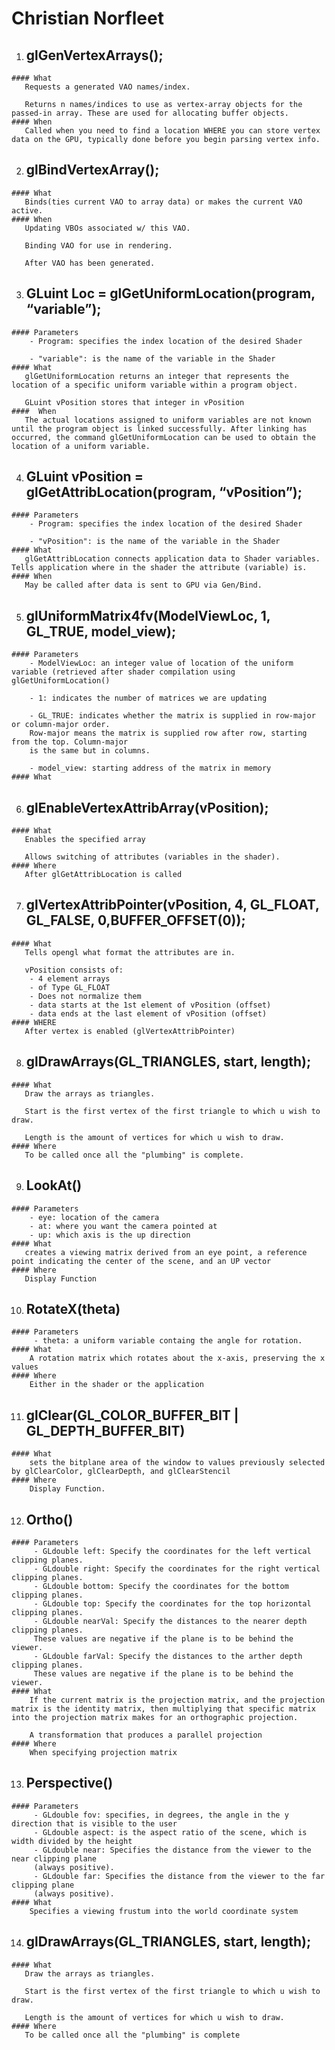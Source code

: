 # Christian Norfleet #
1. ## glGenVertexArrays();
<!-- https://youtu.be/6-9XFm7XAT8?t=3050 -->
    #### What
       Requests a generated VAO names/index.

       Returns n names/indices to use as vertex-array objects for the passed-in array. These are used for allocating buffer objects.
    #### When
       Called when you need to find a location WHERE you can store vertex data on the GPU, typically done before you begin parsing vertex info.
2. ## glBindVertexArray();
<!-- https://youtu.be/6-9XFm7XAT8?t=3050 -->
    #### What
       Binds(ties current VAO to array data) or makes the current VAO active.
    #### When
       Updating VBOs associated w/ this VAO.

       Binding VAO for use in rendering.

       After VAO has been generated.
3. ## GLuint Loc = glGetUniformLocation(program, “variable”);
<!-- https://www.opengl.org/sdk/docs/man/docbook4/xhtml/glGetUniformLocation.xml -->
    #### Parameters
        - Program: specifies the index location of the desired Shader

        - "variable": is the name of the variable in the Shader
    #### What
       glGetUniformLocation returns an integer that represents the location of a specific uniform variable within a program object.

       GLuint vPosition stores that integer in vPosition
    ####  When
       The actual locations assigned to uniform variables are not known until the program object is linked successfully. After linking has occurred, the command glGetUniformLocation can be used to obtain the location of a uniform variable.
4. ## GLuint vPosition = glGetAttribLocation(program, “vPosition”);
<!-- https://youtu.be/6-9XFm7XAT8?t=3500 -->
    #### Parameters
        - Program: specifies the index location of the desired Shader

        - "vPosition": is the name of the variable in the Shader
    #### What
       glGetAttribLocation connects application data to Shader variables. Tells application where in the shader the attribute (variable) is.
    #### When
       May be called after data is sent to GPU via Gen/Bind.
5. ## glUniformMatrix4fv(ModelViewLoc, 1, GL_TRUE, model_view);
<!-- http://ogldev.atspace.co.uk/www/tutorial06/tutorial06.html -->
    #### Parameters
        - ModelViewLoc: an integer value of location of the uniform variable (retrieved after shader compilation using glGetUniformLocation()

        - 1: indicates the number of matrices we are updating

        - GL_TRUE: indicates whether the matrix is supplied in row-major or column-major order.
        Row-major means the matrix is supplied row after row, starting from the top. Column-major
        is the same but in columns.

        - model_view: starting address of the matrix in memory
    #### What
6. ## glEnableVertexAttribArray(vPosition);
<!-- https://youtu.be/6-9XFm7XAT8?t=3677 -->
    #### What
       Enables the specified array

       Allows switching of attributes (variables in the shader).
    #### Where
       After glGetAttribLocation is called
7. ## glVertexAttribPointer(vPosition, 4, GL_FLOAT, GL_FALSE, 0,BUFFER_OFFSET(0));
<!-- https://youtu.be/6-9XFm7XAT8?t=3718 -->
    #### What
       Tells opengl what format the attributes are in.

       vPosition consists of:
        - 4 element arrays
        - of Type GL_FLOAT
        - Does not normalize them
        - data starts at the 1st element of vPosition (offset)
        - data ends at the last element of vPosition (offset)
    #### WHERE
       After vertex is enabled (glVertexAttribPointer)
       
8. ## glDrawArrays(GL_TRIANGLES, start, length);
<!-- https://youtu.be/6-9XFm7XAT8?t=3775 -->
    #### What
       Draw the arrays as triangles.

       Start is the first vertex of the first triangle to which u wish to draw.

       Length is the amount of vertices for which u wish to draw.
    #### Where
       To be called once all the "plumbing" is complete.

9. ## LookAt()
<!-- https://www.opengl.org/sdk/docs/man2/xhtml/gluLookAt.xml -->
    #### Parameters
        - eye: location of the camera
        - at: where you want the camera pointed at
        - up: which axis is the up direction
    #### What
       creates a viewing matrix derived from an eye point, a reference point indicating the center of the scene, and an UP vector
    #### Where
       Display Function
       
10. ## RotateX(theta)
<!-- https://youtu.be/6-9XFm7XAT8?t=7404  -->
    #### Parameters
         - theta: a uniform variable containg the angle for rotation.
    #### What
        A rotation matrix which rotates about the x-axis, preserving the x values
    #### Where
        Either in the shader or the application
        
11. ## glClear(GL_COLOR_BUFFER_BIT | GL_DEPTH_BUFFER_BIT)
<!-- https://www.opengl.org/sdk/docs/man/html/glClear.xhtml -->
    #### What
        sets the bitplane area of the window to values previously selected by glClearColor, glClearDepth, and glClearStencil
    #### Where
        Display Function.
        
12. ## Ortho()
<!-- http://www.gamedev.net/topic/634155-problems-with-glmortho/ -->
    #### Parameters
         - GLdouble left: Specify the coordinates for the left vertical clipping planes.
         - GLdouble right: Specify the coordinates for the right vertical clipping planes.
         - GLdouble bottom: Specify the coordinates for the bottom clipping planes.
         - GLdouble top: Specify the coordinates for the top horizontal clipping planes.
         - GLdouble nearVal: Specify the distances to the nearer depth clipping planes.
         These values are negative if the plane is to be behind the viewer.
         - GLdouble farVal: Specify the distances to the arther depth clipping planes.
         These values are negative if the plane is to be behind the viewer.
    #### What
        If the current matrix is the projection matrix, and the projection matrix is the identity matrix, then multiplying that specific matrix into the projection matrix makes for an orthographic projection.

        A transformation that produces a parallel projection
    #### Where
        When specifying projection matrix
        
13. ## Perspective()
<!-- https://www.opengl.org/sdk/docs/man2/xhtml/gluPerspective.xml -->
    #### Parameters
         - GLdouble fov: specifies, in degrees, the angle in the y direction that is visible to the user
         - GLdouble aspect: is the aspect ratio of the scene, which is width divided by the height
         - GLdouble near: Specifies the distance from the viewer to the near clipping plane
         (always positive).
         - GLdouble far: Specifies the distance from the viewer to the far clipping plane
         (always positive).
    #### What
        Specifies a viewing frustum into the world coordinate system
        
14. ## glDrawArrays(GL_TRIANGLES, start, length);
<!-- https://youtu.be/6-9XFm7XAT8?t=3775 -->
    #### What
       Draw the arrays as triangles.

       Start is the first vertex of the first triangle to which u wish to draw.

       Length is the amount of vertices for which u wish to draw.
    #### Where
       To be called once all the "plumbing" is complete
